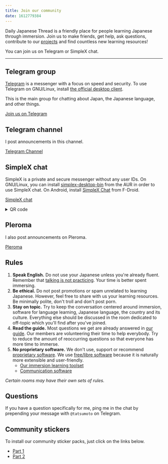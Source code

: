```yaml
---
title: Join our community
date: 1612779384
---
```


Daily Japanese Thread is a friendly place
for people learning Japanese through immersion.
Join us to make friends, get help, ask questions,
contribute to our [projects](https://github.com/Ajatt-Tools)
and find countless new learning resources!

You can join us on Telegram or SimpleX chat.

****

## Telegram group

[Telegram](https://telegram.org/)
is a messenger with a focus on speed and security.
To use Telegram on GNU/Linux, install
[the official desktop client](https://archlinux.org/packages/?name=telegram-desktop).

This is the main group for chatting about Japan, the Japanese language, and other things.

<a target="_blank" class="md-button telegram" href="https://t.me/+cEpSHZC_tMI4NDZi">Join us on Telegram</a>

## Telegram channel

I post announcements in this channel.

<a target="_blank" class="md-button telegram" href="https://t.me/ajatt_tools">Telegram Channel</a>

## SimpleX chat

SimpleX is a private and secure messenger without any user IDs.
On GNU/Linux,
you can install
[simplex-desktop-bin](https://aur.archlinux.org/packages/simplex-desktop-bin)
from the AUR in order to use SimpleX chat.
On Android,
install [SimpleX Chat](https://f-droid.org/en/packages/chat.simplex.app/) from F-Droid.

<a target="_blank" class="md-button simplex" href="https://simplex.chat/contact#/?v=2-7&smp=smp%3A%2F%2F6iIcWT_dF2zN_w5xzZEY7HI2Prbh3ldP07YTyDexPjE%3D%40smp10.simplex.im%2FzhO5MVmLUUhH5hh-te8Ka8rp1CQqq8kZ%23%2F%3Fv%3D1-3%26dh%3DMCowBQYDK2VuAyEAX5m140ScsaXwqLoZtI0vtCRN4T8PCxEf-m0G-0vEbFQ%253D%26srv%3Drb2pbttocvnbrngnwziclp2f4ckjq65kebafws6g4hy22cdaiv5dwjqd.onion&data=%7B%22type%22%3A%22group%22%2C%22groupLinkId%22%3A%22i28MPKFVNz_u7jjOG-CUGA%3D%3D%22%7D">SimpleX chat</a>

<details>
<summary>QR code</summary>
<p align="center"><img style="max-height: 50vh;" alt="SimpleX QR" src="img/simplex-chat-link.webp"></p>
</details>

## Pleroma

I also post announcements on Pleroma.

<a target="_blank" class="md-button pleroma" href="https://freesoftwareextremist.com/tatsumoto?tab=statuses">Pleroma</a>

## Rules

1) **Speak English.**
Do not use your Japanese unless you're already fluent.
Remember that [talking is not practicing](https://redirect.invidious.io/watch?v=NiTsduRreug&t=352s).
Your time is better spent immersing.
1) **Be ethical.**
Do not post promotions or spam unrelated to learning Japanese.
However, feel free to share with us your learning resources.
Be minimally polite, don't troll and don't post porn.
1) **Stay on topic.**
Try to keep the conversation centered around
immersion, software for language learning,
Japanese language, the country and its culture.
Everything else should be discussed in the room dedicated to off-topic
which you'll find after you've joined.
1) **Read the guide.**
Most questions we get are already answered in [our guide](table-of-contents.html).
Our members are volunteering their time to help everybody.
Try to reduce the amount of reoccurring questions so that everyone has more time to immerse.
1) **No proprietary software.**
We don't use, support or recommend
[proprietary software](https://www.gnu.org/proprietary/).
We use
[free/libre software](https://www.gnu.org/philosophy/free-sw.html)
because it is naturally more extensible and user-friendly.
	* [Our immersion learning toolset](our-immersion-learning-toolset.html)
	* [Communication software](https://web.archive.org/web/https://wiki.installgentoo.com/wiki/Communication#Synchronous_Communication_.28Real_time.29)

*Certain rooms may have their own sets of rules.*

## Questions

If you have a question specifically for me,
ping me in the chat by prepending your message with
`@tatsumoto` on Telegram.

## Community stickers

To install our community sticker packs,
just click on the links below.

* [Part 1](https://t.me/addstickers/ajatt)
* [Part 2](https://t.me/addstickers/ajatt2)
